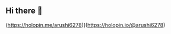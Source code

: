 ## Hi there 👋

<!--
**Arushi-6278/Arushi-6278** is a ✨ _special_ ✨ repository because its `README.md` (this file) appears on your GitHub profile.

Here are some ideas to get you started:

- 🔭 I’m currently working on ...
- 🌱 I’m currently learning ...
- 👯 I’m looking to collaborate on ...
- 🤔 I’m looking for help with ...
- 💬 Ask me about ...
- 📫 How to reach me: ...
- 😄 Pronouns: ...
- ⚡ Fun fact: ...
(https://holopin.me/arushi6278)](https://holopin.io/@arushi6278)
-->
(https://holopin.me/arushi6278)](https://holopin.io/@arushi6278)
